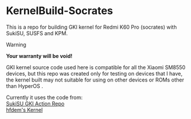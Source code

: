 # KernelBuild-Socrates

This is a repo for building GKI kernel for Redmi K60 Pro (socrates) with SukiSU, SUSFS and KPM.

> [!WARNING]
> **Your warranty will be void!**
> 
> GKI kernel source code used here is compatible for all the Xiaomi SM8550 devices, but this repo was created only for testing on devices that I have, the kernel built may not suitable for using on other devices or ROMs other than HyperOS .

Currently it uses the code from:<br>
[SukiSU GKI Action Repo](https://github.com/ShirkNeko/GKI_KernelSU_SUSFS)<br>
[hfdem's Kernel](https://github.com/hfdem/android_gki_kernel_5.15_common)
